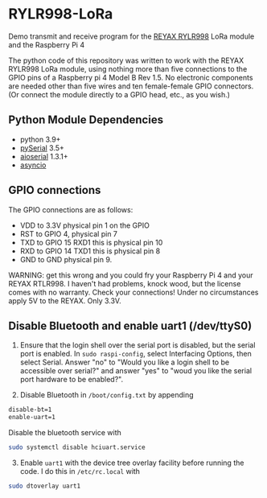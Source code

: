 # RYLR998-LoRa

Demo transmit and receive program for the [REYAX RYLR998](https://reyax.com/products/rylr998/) LoRa module and the Raspberry Pi 4

The python code of this repository was written to work with the REYAX RYLR998 LoRa module, using nothing more than five connections to the GPIO pins of a Raspberry pi 4 Model B Rev 1.5. No electronic components are needed other than five wires and ten female-female GPIO connectors. (Or connect the module directly to a GPIO head, etc., as you wish.)

## Python Module Dependencies

* python 3.9+
* [pySerial](https://pypi.org/project/pyserial/) 3.5+
* [aioserial](https://pypi.org/project/aioserial/) 1.3.1+
* [asyncio](https://pypi.org/project/asyncio/)


## GPIO connections

The GPIO connections are as follows:

* VDD to 3.3V physical pin 1 on the GPIO
* RST to GPIO 4, physical pin 7
* TXD to GPIO 15 RXD1 this is physical pin 10
* RXD to GPIO 14 TXD1 this is physical pin 8
* GND to GND physical pin 9.

WARNING: get this wrong and you could fry your Raspberry Pi 4 and your REYAX RTLR998. I haven't had problems, knock wood, but the license comes with no warranty. Check your connections! Under no circumstances apply 5V to the REYAX. Only 3.3V. 

## Disable Bluetooth and enable uart1 (/dev/ttyS0)


1. Ensure that the login shell over the serial port is disabled, but the serial port is enabled. In `sudo raspi-config`, select Interfacing Options, then select Serial. Answer "no" to "Would you like a login shell to be accessible over serial?" and answer "yes"  to "woud you like the serial port hardware to be enabled?".

2. Disable Bluetooth in ```/boot/config.txt``` by appending 
```bash
disable-bt=1
enable-uart=1 
```
Disable the bluetooth service with 
```bash
sudo systemctl disable hciuart.service
```

3. Enable `uart1` with the device tree overlay facility before running the code. I do this in `/etc/rc.local` with 

```bash
sudo dtoverlay uart1
```

